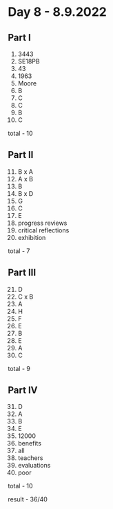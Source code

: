 # Day 8 - 8.9.2022

## Part I

1. 3443
2. SE18PB
3. 43
4. 1963
5. Moore
6. B
7. C
8. C 
9. B
10. C

total - 10

## Part II

11. B x A
12. A x B
13. B
14. B x D
15. G 
16. C
17. E
18. progress reviews
19. critical reflections
20. exhibition

total - 7

## Part III

21. D
22. C x B
23. A
24. H
25. F
26. E
27. B
28. E
29. A
30. C

total - 9

## Part IV

31. D
32. A
33. B
34. E
35. 12000
36. benefits
37. all
38. teachers
39. evaluations
40. poor

total - 10

result - 36/40